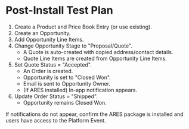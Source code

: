 # Post-Install Test Plan

1. Create a Product and Price Book Entry (or use existing).
2. Create an Opportunity.
3. Add Opportunity Line Items.
4. Change Opportunity Stage to "Proposal/Quote".
   - A Quote is auto-created with copied address/contact details.
   - Quote Line Items are created from Opportunity Line Items.
5. Set Quote Status = "Accepted".
   - An Order is created.
   - Opportunity is set to "Closed Won".
   - Email is sent to Opportunity Owner.
   - (If ARES installed) In-app notification appears.
6. Update Order Status = "Shipped".
   - Opportunity remains Closed Won.

If notifications do not appear, confirm the ARES package is installed and users have access to the Platform Event.